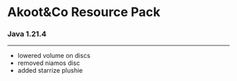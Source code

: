 # Akoot&Co Resource Pack
### Java 1.21.4 

---

- lowered volume on discs
- removed niamos disc
- added starrize plushie